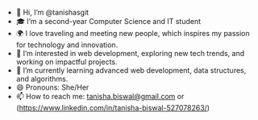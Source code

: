 - 👋 Hi, I’m @tanishasgit
- 🎓 I’m a second-year Computer Science and IT student
- 🌍 I love traveling and meeting new people, which inspires my passion for technology and innovation.
- 👀 I’m interested in web development, exploring new tech trends, and working on impactful projects.
- 🌱 I’m currently learning advanced web development, data structures, and algorithms.
- 😄 Pronouns: She/Her
- 📫 How to reach me: tanisha.biswal@gmail.com or (https://www.linkedin.com/in/tanisha-biswal-527078263/)

<!---
tanishasgit/tanishasgit is a ✨ special ✨ repository because its `README.md` (this file) appears on your GitHub profile.
You can click the Preview link to take a look at your changes.
--->
